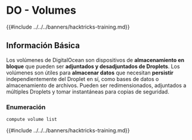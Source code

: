 # DO - Volumes

{{#include ../../../banners/hacktricks-training.md}}

## Información Básica

Los volúmenes de DigitalOcean son dispositivos de **almacenamiento en bloque** que pueden ser **adjuntados y desadjuntados de Droplets**. Los volúmenes son útiles para **almacenar datos** que necesitan **persistir** independientemente del Droplet en sí, como bases de datos o almacenamiento de archivos. Pueden ser redimensionados, adjuntados a múltiples Droplets y tomar instantáneas para copias de seguridad.

### Enumeración
```
compute volume list
```
{{#include ../../../banners/hacktricks-training.md}}
